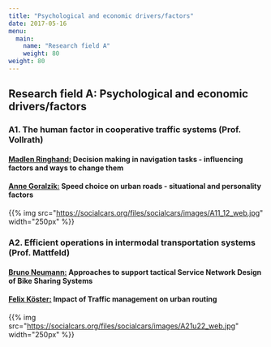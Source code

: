 ```yaml
---
title: "Psychological and economic drivers/factors"
date: 2017-05-16
menu:
  main:
    name: "Research field A"
    weight: 80
weight: 80
---
```


## Research field A: Psychological and economic drivers/factors

### A1. The human factor in cooperative traffic systems (Prof. Vollrath)

#### [Madlen Ringhand:](/) Decision making in navigation tasks - influencing factors and ways to change them

#### [Anne Goralzik:](/) Speed choice on urban roads - situational and personality factors

{{% img src="https://socialcars.org/files/socialcars/images/A11_12_web.jpg" width="250px" %}}

### A2. Efficient operations in intermodal transportation systems (Prof. Mattfeld)

#### [Bruno Neumann:](/) Approaches to support tactical Service Network Design of Bike Sharing Systems

#### [Felix Köster:](/) Impact of Traffic management on urban routing

{{% img src="https://socialcars.org/files/socialcars/images/A21u22_web.jpg" width="250px" %}}
